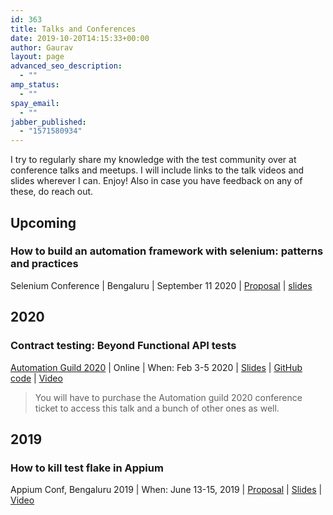 ```yaml
---
id: 363
title: Talks and Conferences
date: 2019-10-20T14:15:33+00:00
author: Gaurav
layout: page
advanced_seo_description:
  - ""
amp_status:
  - ""
spay_email:
  - ""
jabber_published:
  - "1571580934"
---
```


I try to regularly share my knowledge with the test community over at conference talks and meetups.
I will include links to the talk videos and slides wherever I can. Enjoy! Also in case you have
feedback on any of these, do reach out.

## Upcoming

### How to build an automation framework with selenium: patterns and practices

Selenium Conference | Bengaluru | September 11 2020 |
[Proposal](https://confengine.com/selenium-conf-2020/proposal/13303/how-to-build-an-automation-framework-with-selenium-patterns-and-practices)
| [slides](https://automationhacks.io/slides/docs/ui_automation_framework/index.html)

## 2020

### Contract testing: Beyond Functional API tests

[Automation Guild 2020](https://www.youtube.com/watch?v=yv9P0CCY5e8) | Online | When: Feb 3-5 2020 |
[Slides](https://www.slideshare.net/GauravSingh676/contract-testing-beyond-api-functional-testing-226876827)
| [GitHub code](https://github.com/gaurav-singh/grasp-contract-testing) |
[Video](https://guildconferences.com/topic/gaurav-singh-api/)

> You will have to purchase the Automation guild 2020 conference ticket to access this talk and a
> bunch of other ones as well.

## 2019

### How to kill test flake in Appium

Appium Conf, Bengaluru 2019 | When: June 13-15, 2019 |
[Proposal](https://confengine.com/appium-conf-2019/proposal/8698/how-to-kill-test-flake-in-appium) |
[Slides](https://www.slideshare.net/GauravSingh676/how-to-kill-test-flake-in-appium-149375675) |
[Video](https://www.youtube.com/watch?v=yv9P0CCY5e8)
